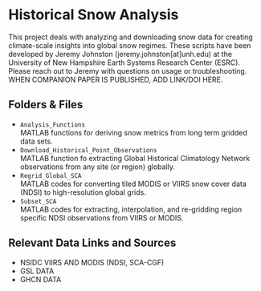 # Historical Snow Analysis

This project deals with analyzing and downloading snow data for creating climate-scale insights into global snow regimes. These scripts have been developed by Jeremy Johnston (jeremy.johnston[at]unh.edu) at the University of New Hampshire Earth Systems Research Center (ESRC). Please reach out to Jeremy with questions on usage or troubleshooting. WHEN COMPANION PAPER IS PUBLISHED, ADD LINK/DOI HERE.

## Folders & Files

* `Analysis_Functions`
<br> MATLAB functions for deriving snow metrics from long term gridded data sets.
* `Download_Historical_Point_Observations`
<br> MATLAB function fo extracting Global Historical Climatology Network observations from any site (or region) globally.
* `Regrid_Global_SCA`
<br> MATLAB codes for converting tiled MODIS or VIIRS snow cover data (NDSI) to high-resolution global grids.
* `Subset_SCA`
<br> MATLAB codes for extracting, interpolation, and re-gridding region specific NDSI observations from VIIRS or MODIS.

## Relevant Data Links and Sources

* NSIDC VIIRS AND MODIS (NDSI, SCA-CGF)
* GSL DATA
* GHCN DATA
